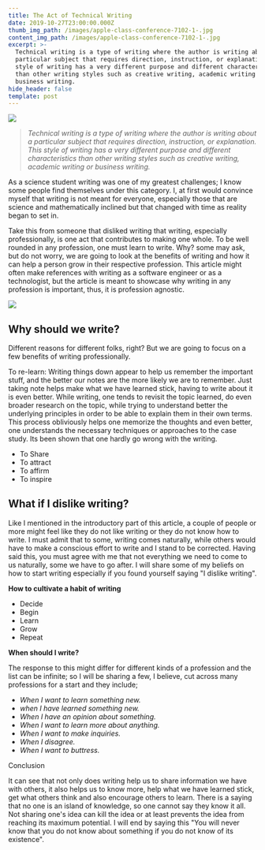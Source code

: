 ```yaml
---
title: The Act of Technical Writing
date: 2019-10-27T23:00:00.000Z
thumb_img_path: /images/apple-class-conference-7102-1-.jpg
content_img_path: /images/apple-class-conference-7102-1-.jpg
excerpt: >-
  Technical writing is a type of writing where the author is writing about a
  particular subject that requires direction, instruction, or explanation. This
  style of writing has a very different purpose and different characteristics
  than other writing styles such as creative writing, academic writing or
  business writing.
hide_header: false
template: post
---
```

![](/images/apple-class-conference-7102-1-.jpg)

> _Technical writing is a type of writing where the author is writing about a particular subject that requires direction, instruction, or explanation. This style of writing has a very different purpose and different characteristics than other writing styles such as creative writing, academic writing or business writing._

As a science student writing was one of my greatest challenges;  I know some people find themselves under this category. I, at first would convince myself that writing is not meant for everyone, especially those that are science and mathematically inclined but that changed with time as reality began to set in.

Take this from someone that disliked writing that writing, especially professionally, is one act that contributes to making one whole. To be well rounded in any profession, one must learn to write. Why? some may ask, but do not worry, we are going to look at the benefits of writing and how it can help a person grow in their respective profession. This article might often make references with writing as a software engineer or as a technologist, but the article is meant to showcase why writing in any profession is important, thus, it is profession agnostic.

![](/images/ask-blackboard-356079-1-.jpg)

## **Why should we write?**

Different reasons for different folks, right? But we are going to focus on a few benefits of writing professionally. 

To re-learn: Writing things down appear to help us remember the important stuff, and the better our notes are the more likely we are to remember. Just taking note helps make what we have learned stick, having to write about it is even better. While writing, one tends to revisit the topic learned, do even broader research on the topic, while trying to understand better the underlying principles in order to be able to explain them in their own terms. This process obliviously helps one memorize the thoughts and even better, one understands the necessary techniques or approaches to the case study. Its been shown that one hardly go wrong with the writing.

* To Share
* To attract
* To affirm
* To inspire

## What if I dislike writing?

Like I mentioned in the introductory part of this article, a couple of people or more might feel like they do not like writing or they do not know how to write. I must admit that to some, writing comes naturally, while others would have to make a conscious effort to write and I stand to be corrected. Having said this, you must agree with me that not everything we need to come to us naturally, some we have to go after. I will share some of my beliefs on how to start writing especially if you found yourself saying "I dislike writing".

**How to cultivate a habit of writing**

* Decide
* Begin
* Learn
* Grow
* Repeat

**When should I write?**

The response to this might differ for different kinds of a profession and the list can be infinite; so I will be sharing a few, I believe, cut across many professions for a start and they include;

* _When I want to learn something new._
* _when I have learned something new._
* _When I have an opinion about something._
* _When I want to learn more about anything._
* _When I want to make inquiries._
* _When I disagree._
* _When I want to buttress._

Conclusion

It can see that not only does writing help us to share information we have with others, it also helps us to know more, help what we have learned stick, get what others think and also encourage others to learn. There is a saying that no one is an island of knowledge, so one cannot say they know it all. Not sharing one's idea can kill the idea or at least prevents the idea from reaching its maximum potential. I will end by saying this "You will never know that you do not know about something if you do not know of its existence".
